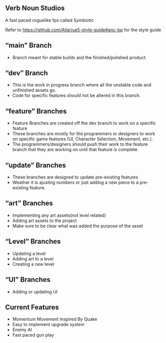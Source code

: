 ## Verb Noun Studios
A fast paced roguelike fps called Symbiotic

Refer to https://github.com/Allar/ue5-style-guide#anc-bp for the style guide

## “main” Branch 
* Branch meant for stable builds and the finished/polished product. 
## “dev” Branch 
* This is the work in progress branch where all the unstable code and unfinished assets go. 
* Code for specific features should not be altered in this branch. 
## “feature” Branches 
* Feature Branches are created off the dev branch to work on a specific feature
* These branches are mostly for the programmers or designers to work on specific game features (UI, Character Selection, Movement, etc.).
* The programmers/designers should push their work to the feature branch that they are working on until that feature is complete.
## “update” Branches 
* These branches are designed to update pre-existing features
* Weather it is ajusting numbers or just adding a new piece to a pre-existing feature.
## “art” Branches 
* Implementing any art assets(not level related)
* Adding art assets to the project
* Make sure to be clear what was added the purpose of the asset
## “Level” Branches 
* Updating a level
* Adding art to a level
* Creating a new level
## “UI” Branches 
* Adding or updating UI
## Current Features
* Momentum Movement Inspired By Quake
* Easy to implement upgrade system
* Enemy AI
* Fast paced gun play
